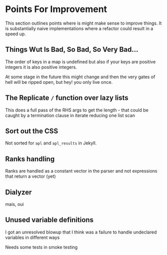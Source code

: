 # Points For Improvement

This section outlines points where is might make sense to improve things. It is substantially naive implementations where a refactor could result in a speed up.

## Things Wut Is Bad, So Bad, So Very Bad...

The order of keys in a map is undefined but also if your keys are positive integers it is also positive integers.

At some stage in the future this might change and then the very gates of hell will be ripped open, but hey! you only live once.

## The Replicate `/` function over lazy lists

This does a full pass of the RHS args to get the length - that could be caught by a termination clause in iterate reducing one list scan

## Sort out the CSS

Not sorted for `apl` and `apl_results` in Jekyll.

## Ranks handling

Ranks are handled as a constant vector in the parser and not expressions that return a vector (yet)

## Dialyzer

mais, oui

## Unused variable definitions

I got an unresolved blowup that I think was a failure to handle undeclared variables in different ways

Needs some tests in smoke testing